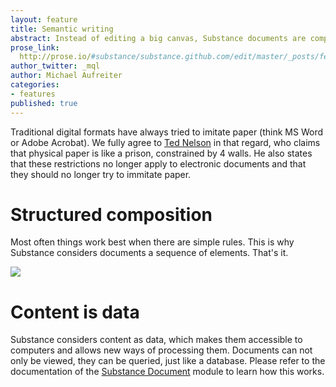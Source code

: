 ```yaml
---
layout: feature
title: Semantic writing
abstract: Instead of editing a big canvas, Substance documents are composed of content elements. While existing solutions (like Google Docs) bring traditional word-processing to the web, Substance focusses on content, by leaving the layout part to the system, not the user. Because of the absence of formatting utilities, it suggests structured content-oriented writing. 
prose_link:
  http://prose.io/#substance/substance.github.com/edit/master/_posts/features/0100-01-01-semanitc-writing.md
author_twitter: _mql
author: Michael Aufreiter
categories:
- features
published: true
---
```


Traditional digital formats have always tried to imitate paper (think MS Word or Adobe Acrobat). We fully agree to [Ted Nelson](http://www.youtube.com/watch?v=En_2T7KH6RA) in that regard, who claims that physical paper is like a prison, constrained by 4 walls. He also states that these restrictions no longer apply to electronic documents and that they should no longer try to immitate paper.

<!-- ![](/images/illustrations/semantic-writing-paper.png)-->

<!-- ![](/images/illustrations/semantic-writing-endlesspaper.png)-->

# Structured composition

Most often things work best when there are simple rules. This is why Substance considers documents a sequence of elements. That's it.

![](/images/illustrations/semantic-writing-elements.png)

# Content is data

Substance considers content as data, which makes them accessible to computers and allows new ways of processing them. Documents can not only be viewed, they can be queried, just like a database. Please refer to the documentation of the [Substance Document](http://interior.substance.io/modules/document.html) module to learn how this works.